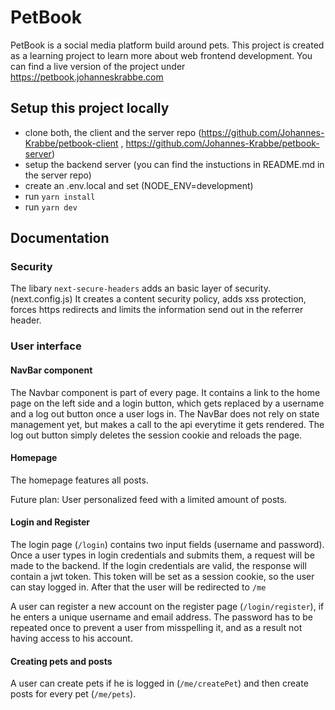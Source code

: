 # PetBook

PetBook is a social media platform build around pets. This project is created as a learning project to learn more about web frontend development.
You can find a live version of the project under https://petbook.johanneskrabbe.com

## Setup this project locally

- clone both, the client and the server repo (https://github.com/Johannes-Krabbe/petbook-client , https://github.com/Johannes-Krabbe/petbook-server)
- setup the backend server (you can find the instuctions in README.md in the server repo)
- create an .env.local and set (NODE_ENV=development)
- run `yarn install`
- run `yarn dev`

## Documentation

### Security

The libary `next-secure-headers` adds an basic layer of security. (next.config.js)
It creates a content security policy, adds xss protection, forces https redirects and limits the information send out in the referrer header.

### User interface

#### NavBar component

The Navbar component is part of every page. It contains a link to the home page on the left side and a login button, which gets replaced by a username and a log out button once a user logs in.
The NavBar does not rely on state management yet, but makes a call to the api everytime it gets rendered.
The log out button simply deletes the session cookie and reloads the page.

#### Homepage

The homepage features all posts.

Future plan:
User personalized feed with a limited amount of posts.

#### Login and Register

The login page (`/login`) contains two input fields (username and password). Once a user types in login credentials and submits them, a request will be made to the backend. If the login credentials are valid, the response will contain a jwt token. This token will be set as a session cookie, so the user can stay logged in. After that the user will be redirected to `/me`

A user can register a new account on the register page (`/login/register`), if he enters a unique username and email address. The password has to be repeated once to prevent a user from misspelling it, and as a result not having access to his account.

#### Creating pets and posts

A user can create pets if he is logged in (`/me/createPet`) and then create posts for every pet (`/me/pets`).

